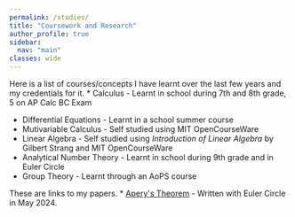 ```yaml
---
permalink: /studies/
title: "Coursework and Research"
author_profile: true
sidebar:
  nav: "main"
classes: wide
---
```


Here is a list of courses/concepts I have learnt over the last few years and my credentials for it. * Calculus - Learnt in school during 7th and 8th grade, 5 on AP Calc BC Exam
* Differential Equations - Learnt in a school summer course
* Mutivariable Calculus - Self studied using MIT OpenCourseWare
* Linear Algebra - Self studied using _Introduction of Linear Algebra_ by Gilbert Strang and MIT OpenCourseWare
* Analytical Number Theory - Learnt in school during 9th grade and in Euler Circle
* Group Theory - Learnt through an AoPS course

These are links to my papers. * [Apery's Theorem](http://simonrs.com/eulercircle/analyticnt2024/keshav-apery.pdf) - Written with Euler Circle in May 2024.
